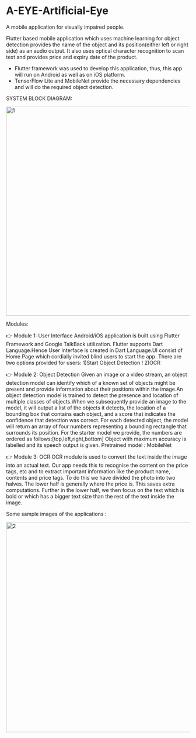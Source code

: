# A-EYE-Artificial-Eye
A mobile application for visually impaired people.

Flutter based mobile application which uses machine learning for object detection provides the name of the object and its position(either left or right side) as an audio output. It also uses optical character recognition to scan text and provides price and expiry date of the product.

* Flutter framework was used to develop this application, thus, this app will run on Android as well as on iOS platform.
* TensorFlow Lite and MobileNet provide the necessary dependencies and will do the required object detection.


SYSTEM BLOCK DIAGRAM:

<img width="571" alt="1" src="https://user-images.githubusercontent.com/40450381/172193516-05a4b07e-ec94-4e92-a286-8ad63c18e387.PNG">

Modules:

:point_right: Module 1: User Interface
Android/iOS application is built using Flutter Framework and Google TalkBack utilization. Flutter supports Dart Language.Hence User Interface is created in Dart Language.UI consist of Home Page which cordially invited blind users to start the app. There are two options provided for users:
1)Start Object Detection !
2)OCR

:point_right: Module 2: Object Detection
Given an image or a video stream, an object detection model can identify which of a known set of objects might be present and provide information about their positions within the image.An object detection model is trained to detect the presence and location of multiple classes of objects.When we subsequently provide an image to the model, it will output a list of the objects it detects, the location of a bounding box that contains each object, and a score that indicates the confidence that detection was correct. For each detected object, the model will return an array of four numbers representing a bounding rectangle that surrounds its position. For the starter model we provide, the numbers are ordered as follows:[top,left,right,bottom] Object with maximum accuracy is labelled and its speech output is given. Pretrained model : MobileNet

:point_right: Module 3: OCR
OCR module is used to convert the text inside the image into an actual text. Our app needs this to recognise the content on the price tags, etc and to extract important information like the product name, contents and price tags. To do this we have divided the photo into two halves. The lower half is generally where the price is. This saves extra computations. Further in the lower half, we then focus on the text which is bold or which has a bigger text size than the rest of the text inside the image.


Some sample images of the applications :

<img width="574" alt="2" src="https://user-images.githubusercontent.com/40450381/172193573-7436036d-9575-411e-b76b-ca0ce5f03ee4.PNG">

